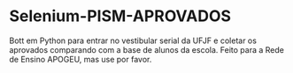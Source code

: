# Selenium-PISM-APROVADOS
Bott em Python para entrar no vestibular serial da UFJF e coletar os aprovados comparando com a base de alunos da escola. Feito para a Rede de Ensino APOGEU, mas use por favor.
